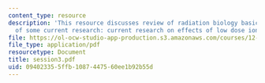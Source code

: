 ```yaml
---
content_type: resource
description: 'This resource discusses review of radiation biology basics and Examples
  of some current research: current research on effects of low dose ionizing radiation.'
file: https://ol-ocw-studio-app-production.s3.amazonaws.com/courses/12-091-radon-research-in-multidisciplines-a-review-january-iap-2007/094023355ffb1087447560ee1b92b55d_session3.pdf
file_type: application/pdf
resourcetype: Document
title: session3.pdf
uid: 09402335-5ffb-1087-4475-60ee1b92b55d
---
```

